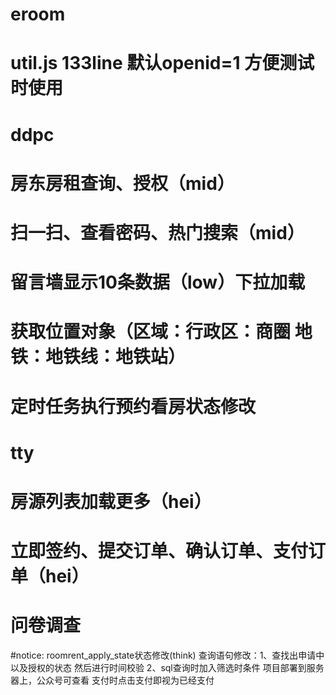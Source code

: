 # eroom
# util.js 133line 默认openid=1  方便测试时使用

# ddpc
# 房东房租查询、授权（mid）
# 扫一扫、查看密码、热门搜索（mid）
# 留言墙显示10条数据（low）下拉加载
# 获取位置对象（区域：行政区：商圈   地铁：地铁线：地铁站）
# 定时任务执行预约看房状态修改

# tty
# 房源列表加载更多（hei）
# 立即签约、提交订单、确认订单、支付订单（hei）
# 问卷调查

#notice:  roomrent_apply_state状态修改(think)
查询语句修改：1、查找出申请中以及授权的状态  然后进行时间校验
              2、sql查询时加入筛选时条件
项目部署到服务器上，公众号可查看
支付时点击支付即视为已经支付